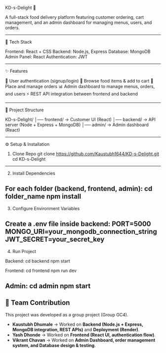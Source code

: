 KD-s-Delight 🍴

A full-stack food delivery platform featuring customer ordering, cart management, and an admin dashboard for managing menus, users, and orders.

---

🚀 Tech Stack

Frontend: React + CSS
Backend: Node.js, Express
Database: MongoDB
Admin Panel: React
Authentication: JWT

---

✨ Features

🔑 User authentication (signup/login)
📜 Browse food items & add to cart
🛒 Place and manage orders
📊 Admin dashboard to manage menus, orders, and users
⚡ REST API integration between frontend and backend

---

📂 Project Structure

KD-s-Delight/
│── frontend/   → Customer UI (React)
│── backend/    → API server (Node + Express + MongoDB)
│── admin/      → Admin dashboard (React)

---

⚙️ Setup & Installation

1. Clone Repo
git clone https://github.com/Kaustubh1644/KD-s-Delight.git
cd KD-s-Delight
---
2. Install Dependencies

For each folder (backend, frontend, admin):
cd folder_name
npm install
---
3. Configure Environment Variables

Create a .env file inside backend:
PORT=5000
MONGO_URI=your_mongodb_connection_string
JWT_SECRET=your_secret_key
---
4. Run Project

Backend:
cd backend
npm start

Frontend:
cd frontend
npm run dev

Admin:
cd admin
npm start
---

## 👥 Team Contribution  

This project was developed as a group project (Group GC4).  

- **Kaustubh Dhumale** → Worked on **Backend (Node.js + Express, MongoDB integration, REST APIs)** and **Deployment (Render)**.  
- **Yash Dhonde** → Worked on **Frontend (React UI, authentication flow)**.  
- **Vikrant Chavan** → Worked on **Admin Dashboard, order management system, and Database design & testing**. 
